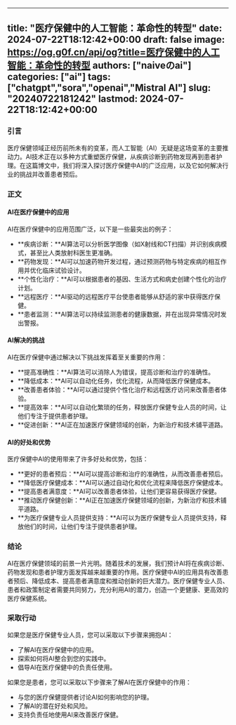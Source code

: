 
---
title: "医疗保健中的人工智能：革命性的转型"
date: 2024-07-22T18:12:42+00:00
draft: false
image: https://og.g0f.cn/api/og?title=医疗保健中的人工智能：革命性的转型
authors: ["naiveのai"]
categories: ["ai"]
tags: ["chatgpt","sora","openai","Mistral AI"]
slug: "20240722181242"
lastmod: 2024-07-22T18:12:42+00:00
---
### 引言

医疗保健领域正经历前所未有的变革，而人工智能（AI）无疑是这场变革的主要推动力。AI技术正在以多种方式重塑医疗保健，从疾病诊断到药物发现再到患者护理。在这篇博文中，我们将深入探讨医疗保健中AI的广泛应用，以及它如何解决行业的挑战并改善患者预后。

### 正文

#### AI在医疗保健中的应用

AI在医疗保健中的应用范围广泛，以下是一些最突出的例子：

* **疾病诊断：**AI算法可以分析医学图像（如X射线和CT扫描）并识别疾病模式，甚至比人类放射科医生更准确。
* **药物发现：**AI可以加速药物开发过程，通过预测药物与特定疾病的相互作用并优化临床试验设计。
* **个性化治疗：**AI可以根据患者的基因、生活方式和病史创建个性化的治疗计划。
* **远程医疗：**AI驱动的远程医疗平台使患者能够从舒适的家中获得医疗保健。
* **患者监测：**AI算法可以持续监测患者的健康数据，并在出现异常情况时发出警报。

#### AI解决的挑战

AI在医疗保健中通过解决以下挑战发挥着至关重要的作用：

* **提高准确性：**AI算法可以消除人为错误，提高诊断和治疗的准确性。
* **降低成本：**AI可以自动化任务，优化流程，从而降低医疗保健成本。
* **改善患者体验：**AI可以通过提供个性化治疗和远程医疗访问来改善患者体验。
* **提高效率：**AI可以自动化繁琐的任务，释放医疗保健专业人员的时间，让他们专注于提供患者护理。
* **促进创新：**AI正在加速医疗保健领域的创新，为新治疗和技术铺平道路。

#### AI的好处和优势

医疗保健中AI的使用带来了许多好处和优势，包括：

* **更好的患者预后：**AI可以提高诊断和治疗的准确性，从而改善患者预后。
* **降低医疗保健成本：**AI可以通过自动化和优化流程来降低医疗保健成本。
* **提高患者满意度：**AI可以改善患者体验，让他们更容易获得医疗保健。
* **推动医疗保健创新：**AI正在加速医疗保健领域的创新，为新治疗和技术铺平道路。
* **为医疗保健专业人员提供支持：**AI可以为医疗保健专业人员提供支持，释放他们的时间，让他们专注于提供患者护理。

### 结论

AI在医疗保健领域的前景一片光明。随着技术的发展，我们预计AI将在疾病诊断、药物发现和患者护理方面发挥越来越重要的作用。医疗保健中AI的应用具有改善患者预后、降低成本、提高患者满意度和推动创新的巨大潜力。医疗保健专业人员、患者和政策制定者需要共同努力，充分利用AI的潜力，创造一个更健康、更高效的医疗保健系统。

### 采取行动

如果您是医疗保健专业人员，您可以采取以下步骤来拥抱AI：

* 了解AI在医疗保健中的应用。
* 探索如何将AI整合到您的实践中。
* 倡导AI在医疗保健中的负责任使用。

如果您是患者，您可以采取以下步骤来了解AI在医疗保健中的作用：

* 与您的医疗保健提供者讨论AI如何影响您的护理。
* 了解AI的潜在好处和风险。
* 支持负责任地使用AI来改善医疗保健。